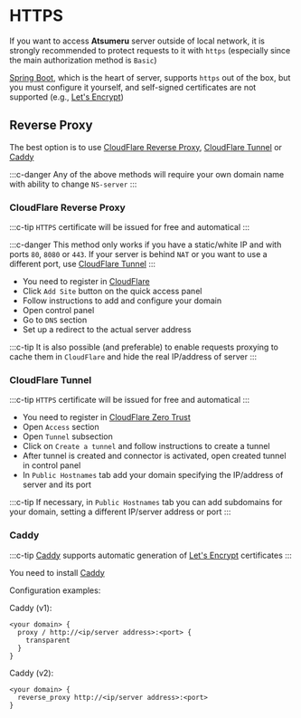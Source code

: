# HTTPS

If you want to access **Atsumeru** server outside of local network, it is strongly recommended to protect requests to it with `https` (especially since the main authorization method is `Basic`)

[Spring Boot](https://spring.io/projects/spring-boot), which is the heart of server, supports `https` out of the box, but you must configure it yourself, and self-signed certificates are not supported (e.g., [Let's Encrypt](https://letsencrypt.org/))

## Reverse Proxy

The best option is to use [CloudFlare Reverse Proxy](./https.md#cloudflare-reverse-proxy), [CloudFlare Tunnel](./https.md#cloudflare-tunnel) or [Caddy](./https.md#caddy)

:::c-danger
Any of the above methods will require your own domain name with ability to change `NS-server`
:::

### CloudFlare Reverse Proxy

:::c-tip
`HTTPS` certificate will be issued for free and automatical
:::

:::c-danger
This method only works if you have a static/white IP and with ports `80`, `8080` or `443`. If your server is behind `NAT` or you want to use a different port, use [CloudFlare Tunnel](./https.md#cloudflare-tunnel)
:::

- You need to register in [CloudFlare](https://dash.cloudflare.com/)
- Click `Add Site` button on the quick access panel
- Follow instructions to add and configure your domain
- Open control panel
- Go to `DNS` section
- Set up a redirect to the actual server address

:::c-tip
It is also possible (and preferable) to enable requests proxying to cache them in `CloudFlare` and hide the real IP/address of server
:::

### CloudFlare Tunnel

:::c-tip
`HTTPS` certificate will be issued for free and automatical
:::

- You need to register in [CloudFlare Zero Trust](https://one.dash.cloudflare.com/)
- Open `Access` section
- Open `Tunnel` subsection
- Click on `Create a tunnel` and follow instructions to create a tunnel
- After tunnel is created and connector is activated, open created tunnel in control panel
- In `Public Hostnames` tab add your domain specifying the IP/address of server and its port

:::c-tip
If necessary, in `Public Hostnames` tab you can add subdomains for your domain, setting a different IP/server address or port 
:::

### Caddy

:::c-tip
[Caddy](https://caddyserver.com/) supports automatic generation of [Let's Encrypt](https://letsencrypt.org/) certificates
:::

You need to install [Caddy](https://caddyserver.com/)

Configuration examples:

Caddy (v1):
```
<your domain> {
  proxy / http://<ip/server address>:<port> {
    transparent
  }
}
```

Caddy (v2):
```
<your domain> {
  reverse_proxy http://<ip/server address>:<port>
}
```